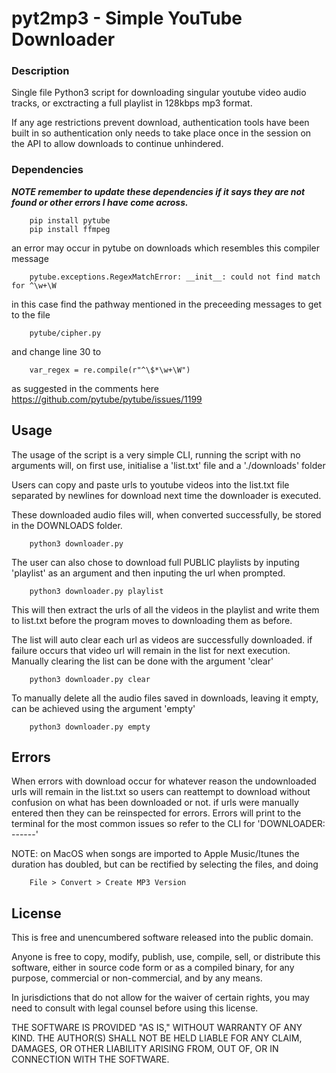 # pyt2mp3 - Simple YouTube Downloader

### Description

Single file Python3 script for downloading singular youtube video audio tracks, or exctracting a full playlist in 128kbps mp3 format.

If any age restrictions prevent download, authentication tools have been built in so authentication only needs to take place once in the session on the API to allow downloads to continue unhindered.

### Dependencies
***NOTE remember to update these dependencies if it says they are not found or other errors I have come across.***

```
    pip install pytube
    pip install ffmpeg
```

an error may occur in pytube on downloads which resembles this compiler message

```
    pytube.exceptions.RegexMatchError: __init__: could not find match for ^\w+\W
``` 
in this case find the pathway mentioned in the preceeding messages to get to the file
```
    pytube/cipher.py
```
and change line 30 to
```
    var_regex = re.compile(r"^\$*\w+\W")
```
as suggested in the comments here
https://github.com/pytube/pytube/issues/1199

## Usage

The usage of the script is a very simple CLI, running the script with no arguments will, on first use, initialise a 'list.txt' file and a './downloads' folder

Users can copy and paste urls to youtube videos into the list.txt file separated by newlines for download next time the downloader is executed. 

These downloaded audio files will, when converted successfully, be stored in the DOWNLOADS folder. 
```
    python3 downloader.py
```
The user can also chose to download full PUBLIC playlists by inputing 'playlist' as an argument and then inputing the url when prompted. 
```
    python3 downloader.py playlist
```
This will then extract the urls of all the videos in the playlist and write them to list.txt before the program moves to downloading them as before.

The list will auto clear each url as videos are successfully downloaded. if failure occurs that video url will remain in the list for next execution. Manually clearing the list can be done with the argument 'clear'
```
    python3 downloader.py clear
```

To manually delete all the audio files saved in downloads, leaving it empty, can be achieved using the argument 'empty'
```
    python3 downloader.py empty
```

## Errors

When errors with download occur for whatever reason the undownloaded urls will remain in the list.txt so users can reattempt to download without confusion on what has been downloaded or not. if urls were manually entered then they can be reinspected for errors. Errors will print to the terminal for the most common issues so refer to the CLI for 'DOWNLOADER: ------'  

NOTE: on MacOS when songs are imported to Apple Music/Itunes the duration has doubled, but can be rectified by selecting the files, and doing 
```
    File > Convert > Create MP3 Version
```

## License

This is free and unencumbered software released into the public domain.

Anyone is free to copy, modify, publish, use, compile, sell, or distribute this software, either in source code form or as a compiled binary, for any purpose, commercial or non-commercial, and by any means.

In jurisdictions that do not allow for the waiver of certain rights, you may need to consult with legal counsel before using this license.

THE SOFTWARE IS PROVIDED "AS IS," WITHOUT WARRANTY OF ANY KIND. THE AUTHOR(S) SHALL NOT BE HELD LIABLE FOR ANY CLAIM, DAMAGES, OR OTHER LIABILITY ARISING FROM, OUT OF, OR IN CONNECTION WITH THE SOFTWARE.





